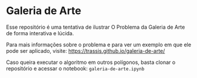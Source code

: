 # Galeria de Arte

Esse repositório é uma tentativa de ilustrar O Problema da Galeria de Arte de forma interativa e lúcida.

Para mais informações sobre o problema e para ver um exemplo em que ele pode ser aplicado, visite:
https://trassis.github.io/galeria-de-arte/

Caso queira executar o algoritmo em outros polígonos, basta clonar o repositório e acessar o notebook:
`galeria-de-arte.ipynb`
